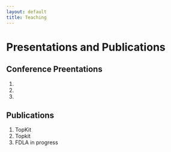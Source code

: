 ```yaml
---
layout: default
title: Teaching
---
```


# Presentations and Publications

## Conference Preentations 

1. 
2.  
3.  

## Publications

1. TopKit
2. Topkit
3. FDLA in progress